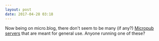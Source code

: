 ```yaml
---
layout: post
date: 2017-04-28 03:18
---
```

Now being on micro.blog, there don't seem to be many (if any?) [Micropub servers](https://micropub.rocks/implementation-reports/servers/) that are meant for general use. Anyone running one of these?

